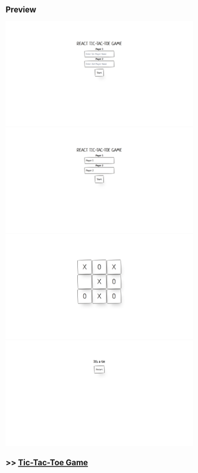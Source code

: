 ## Preview
![This is an image](https://github.com/xtianbar/tic-tac-toe/blob/main/public/Screenshot%20(184).png?raw=true)
![This is an image](https://github.com/xtianbar/tic-tac-toe/blob/main/public/Screenshot%20(185).png?raw=true)
![This is an image](https://github.com/xtianbar/tic-tac-toe/blob/main/public/Screenshot%20(186).png?raw=true)
![This is an image](https://github.com/xtianbar/tic-tac-toe/blob/main/public/Screenshot%20(187).png?raw=true)


## >> [Tic-Tac-Toe Game](https://xtianbar-tic-tac-toe.vercel.app/)
